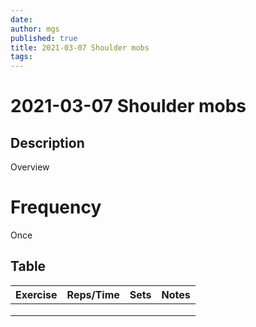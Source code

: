 ```yaml
---
date:
author: mgs
published: true
title: 2021-03-07 Shoulder mobs
tags: 
---
```

# 2021-03-07 Shoulder mobs
## Description
Overview
# Frequency
Once 
## Table
Exercise|Reps/Time|Sets|Notes
--|--|--|--|
  |  |  |  |
  |  |  |  |
  |  |  |  |  

